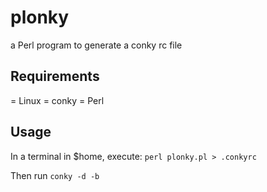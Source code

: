 # plonky
a Perl program to generate a conky rc file 

## Requirements
= Linux
= conky
= Perl

## Usage
In a terminal in $home, execute:
`perl plonky.pl > .conkyrc`

Then run 
`conky -d -b` 
